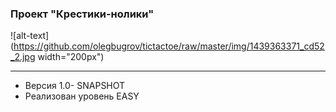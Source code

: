 ### Проект "Крестики-нолики"
![alt-text](https://github.com/olegbugrov/tictactoe/raw/master/img/1439363371_cd52_2.jpg width="200px")
<hr>
<ul>
<li>Версия 1.0- SNAPSHOT</li>
<li>Реализован уровень EASY</li></ul>
